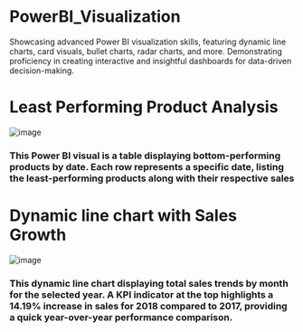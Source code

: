 # PowerBI_Visualization
Showcasing advanced Power BI visualization skills, featuring dynamic line charts, card visuals, bullet charts, radar charts, and more.  Demonstrating proficiency in creating interactive and insightful dashboards for data-driven decision-making. 

# Least Performing Product Analysis 
![image](https://github.com/user-attachments/assets/6c8e9961-fff4-4ced-869c-fb89a2f65ddf)


### This Power BI visual is a table displaying bottom-performing products by date. Each row represents a specific date, listing the least-performing products along with their respective sales

# Dynamic line chart with Sales Growth 
![image](https://github.com/user-attachments/assets/c9d5f716-9977-43a5-8855-958acdf8a586)

### This dynamic line chart displaying total sales trends by month for the selected year. A KPI indicator at the top highlights a 14.19% increase in sales for 2018 compared to 2017, providing a quick year-over-year performance comparison.
